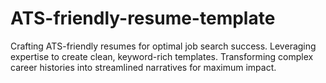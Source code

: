 # ATS-friendly-resume-template
Crafting ATS-friendly resumes for optimal job search success. Leveraging expertise to create clean, keyword-rich templates. Transforming complex career histories into streamlined narratives for maximum impact.
